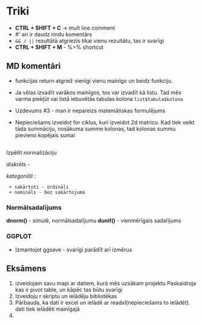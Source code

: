 # Triki
- **CTRL + SHIFT + C** -> mult line comment
- #' ari  ir daudz rindu komentārs
- `&& / ||` rezultātā atgriezīs tikai vienu rezultātu, tas ir svarīgi
- **CTRL + SHIFT + M** - %>% shortcut

## MD komentāri
+ funkcijas return atgriež vienīgi vienu mainīgo un beidz funkciju.
+ Ja vēlas izvadīt varākos mainīgos, tos var izvadīt kā listu. Tad mēs varma piekļūt vai listā iebuvētās tabulas kolona `list$tabula$kolona`

+ Uzdevums #3 - man ir nepareizs matemātiskas formulējums
+ Nepieciešams izveidot for ciklus, kuri izveidot 2d matricu. Kad tiek veikt tāda summāciju, nosākuma summe kolonas, tad kolonas summu pievieno kopējais sumai
     
## 
Izpētīt normalizāciju

*diskrēts* - 

*kategoriāli* :

     + sakārtoti - ordināli
     + nomināls - bez sakārtojuma
### Normālsadalījums
**dnorm()** - simulē, normālsadalījumu
**dunif()** - vienmērīgais sadalījums

### GGPLOT
- Izmantojot ggsave - svarīgi parādīt arī izmērus

## Eksāmens
1. izveidojam savu mapi ar datiem, kurā mēs uzsākam projektu
     Paskaidroja kas ir pivot table, un kāpēc tas būtu svarīgi
2. Izveidoju r skriptu un ielādēju bibliotēkas
3. Pārbauda, ka dati ir excel un ielādē ar readxl(nepieciešams to ielādēt). dati tiek ielādēti mainīgajā
4. 
